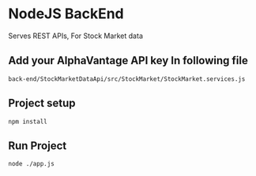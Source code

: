 # NodeJS BackEnd
Serves REST APIs, For Stock Market data

## Add your AlphaVantage API key In following file
```
back-end/StockMarketDataApi/src/StockMarket/StockMarket.services.js
```
## Project setup
```
npm install
```

## Run Project
```
node ./app.js
```
